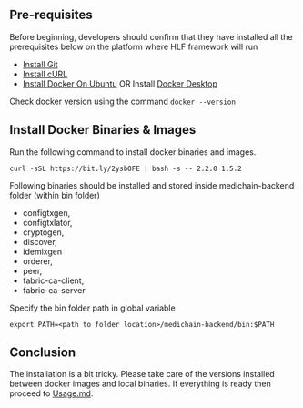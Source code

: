 ## Pre-requisites

Before beginning, developers should confirm that they have installed all the prerequisites below on the platform where HLF framework will run

- [Install Git](https://git-scm.com/downloads)
- [Install cURL](https://curl.se/download.html)
- [Install Docker On Ubuntu](https://docs.docker.com/engine/install/ubuntu/) OR Install [Docker Desktop](https://www.docker.com/products/docker-desktop/)

Check docker version using the command `docker --version`

## Install Docker Binaries & Images

Run the following command to install docker binaries and images.

`curl -sSL https://bit.ly/2ysbOFE | bash -s -- 2.2.0 1.5.2`

Following binaries should be installed and stored inside medichain-backend folder (within bin folder)

- configtxgen,
- configtxlator,
- cryptogen,
- discover,
- idemixgen
- orderer,
- peer,
- fabric-ca-client,
- fabric-ca-server

Specify the bin folder path in global variable

`export PATH=<path to folder location>/medichain-backend/bin:$PATH`

## Conclusion

The installation is a bit tricky. Please take care of the versions installed between docker images and local binaries. If everything is ready then proceed to [Usage.md](usage.md).
